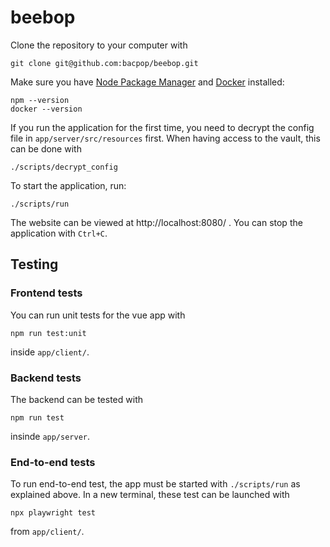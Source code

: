 # beebop

Clone the repository to your computer with
```
git clone git@github.com:bacpop/beebop.git
```


Make sure you have [Node Package Manager](https://docs.npmjs.com/downloading-and-installing-node-js-and-npm) and [Docker](https://docs.docker.com/get-docker/) installed:
```
npm --version
docker --version
```
If you run the application for the first time, you need to decrypt the config file in `app/server/src/resources` first. 
When having access to the vault, this can be done with 
```
./scripts/decrypt_config
```
To start the application, run:
```
./scripts/run
```

The website can be viewed at http://localhost:8080/ . You can stop the application with `Ctrl+C`.


## Testing
### Frontend tests

You can run unit tests for the vue app with
```
npm run test:unit
```
inside `app/client/`.

### Backend tests

The backend can be tested with 
```
npm run test
```
insinde `app/server`.

### End-to-end tests
To run end-to-end test, the app must be started with `./scripts/run` as explained above. In a new terminal, these test can be launched with
```
npx playwright test
```
from `app/client/`.
